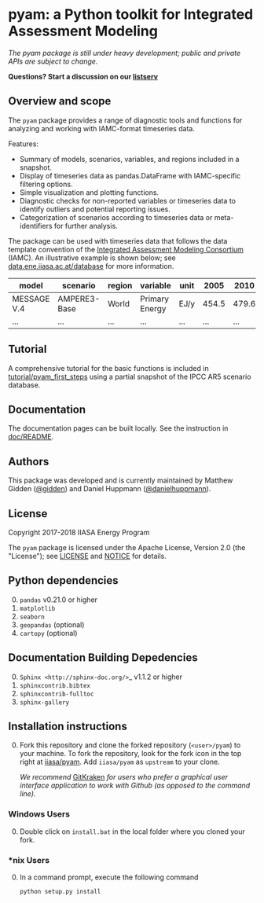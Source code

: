 pyam: a Python toolkit for Integrated Assessment Modeling
=========================================================

*The pyam package is still under heavy development; public and private APIs are subject to change.*

**Questions? Start a discussion on our [listserv](https://groups.google.com/forum/#!forum/pyam)**

Overview and scope
------------------

The ``pyam`` package provides a range of diagnostic tools and functions
for analyzing and working with IAMC-format timeseries data.

Features:
- Summary of models, scenarios, variables, and regions included in a snapshot.
- Display of timeseries data as pandas.DataFrame with IAMC-specific filtering
  options.
- Simple visualization and plotting functions.
- Diagnostic checks for non-reported variables or timeseries data to identify
  outliers and potential reporting issues.
- Categorization of scenarios according to timeseries data or meta-identifiers
  for further analysis.

The package can be used with timeseries data that follows the data template
convention of the [Integrated Assessment Modeling Consortium](http://www.globalchange.umd.edu/iamc/) (IAMC).
An illustrative example is shown below;
see [data.ene.iiasa.ac.at/database](http://data.ene.iiasa.ac.at/database/)
for more information.

| **model**    | **scenario** | **region** | **variable**   | **unit** | **2005** | **2010** | **2015** |
|--------------|--------------|------------|----------------|----------|----------|----------|----------|
| MESSAGE V.4  | AMPERE3-Base | World      | Primary Energy | EJ/y     |    454.5 |    479.6 |      ... |
| ...          | ...          | ...        | ...            | ...      |      ... |      ... |      ... |


Tutorial
--------

A comprehensive tutorial for the basic functions is included
in [tutorial/pyam_first_steps](tutorial/pyam_first_steps.ipynb)
using a partial snapshot of the IPCC AR5 scenario database.

Documentation
-------------

The documentation pages can be built locally.
See the instruction in [doc/README](doc/README.md).

Authors
-------

This package was developed and is currently maintained
by Matthew Gidden ([@gidden](https://github.com/gidden))
and Daniel Huppmann ([@danielhuppmann](https://github.com/danielhuppmann/)).

License
-------

Copyright 2017-2018 IIASA Energy Program

The ``pyam`` package is licensed
under the Apache License, Version 2.0 (the "License");
see [LICENSE](LICENSE) and [NOTICE](NOTICE.md) for details.

Python dependencies
-------------------

0. `pandas` v0.21.0 or higher
0. `matplotlib`
0. `seaborn`
0. `geopandas` (optional)
0. `cartopy` (optional)

Documentation Building Depedencies
----------------------------------

0. `Sphinx <http://sphinx-doc.org/>`_ v1.1.2 or higher
0. `sphinxcontrib.bibtex`
0. `sphinxcontrib-fulltoc`
0. `sphinx-gallery`

Installation instructions
-------------------------

0. Fork this repository and clone the forked repository (`<user>/pyam`)
   to your machine. To fork the repository, look for the fork icon in the top
   right at [iiasa/pyam](https://github.com/iiasa/pyam).
   Add `iiasa/pyam` as `upstream` to your clone.

   *We recommend* [GitKraken](https://www.gitkraken.com/) *for users*
   *who prefer a graphical user interface application*
   *to work with Github (as opposed to the command line).*

### Windows Users

0. Double click on `install.bat` in the local folder where you cloned your fork.

### *nix Users

0. In a command prompt, execute the following command

    ```
    python setup.py install
    ```

